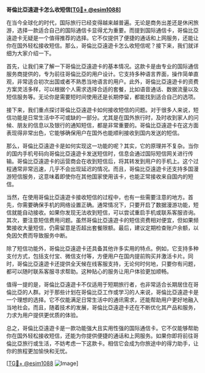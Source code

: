 **哥倫比亞遠遊卡怎么收短信[[TG💪+ @esim1088](https://t.me/s/esim1088)]**

在当今全球化的时代，国际旅行已经变得越来越普遍。无论是商务出差还是休闲旅游，选择一款适合自己的国际通信卡显得尤为重要。而提到国际通信卡，哥倫比亞遠遊卡无疑是一个值得推荐的选择。它不仅提供了便捷的通话和上网服务，还能让你在国外轻松接收短信。那么，哥倫比亞遠遊卡怎么收短信呢？接下来，我们就详细为大家介绍一下。

首先，让我们来了解一下哥倫比亞遠遊卡的基本情况。这款卡是由专业的国际通信服务商提供的，专为前往哥倫比亞的用户设计。它支持多种语言界面，操作简单直观，非常适合初次出国或者不熟悉当地语言的用户。此外，哥倫比亞遠遊卡的资费方案灵活多样，可以根据个人需求选择合适的套餐，比如语音通话、数据流量以及短信服务等。无论你是需要短时间使用还是长期停留，都能找到适合自己的选项。

接下来，我们重点探讨哥倫比亞遠遊卡如何接收短信的问题。对于很多人来说，短信功能是日常生活中不可或缺的一部分。尤其是在国外旅行时，及时收到家人的问候、朋友的信息以及银行的通知短信，都是非常重要的。哥倫比亞遠遊卡在这方面表现得非常出色，它能够确保用户在国外也能顺利接收到国内发送的短信。

那么，哥倫比亞遠遊卡是如何实现这一功能的呢？其实，它的原理并不复杂。当你的国内手机号码向哥倫比亞遠遊卡发送短信时，信息会通过国际短信网关进行传输。哥倫比亞遠遊卡的运营商会在收到短信后，将其转发到用户的手机上。这个过程通常非常迅速，几乎不会出现延迟的情况。而且，哥倫比亞遠遊卡还支持多国漫游短信服务，这意味着即使你在其他国家使用该卡，也能正常接收来自国内的短信。

当然，在使用哥倫比亞遠遊卡接收短信的过程中，也有一些需要注意的地方。首先，你需要确保手机的网络设置正确。通常情况下，只要开启了数据漫游功能，短信就能自动接收。如果你发现无法收到短信，可以尝试重启手机或联系客服咨询。其次，要注意短信费用问题。虽然哥倫比亞遠遊卡的短信资费相对便宜，但如果频繁接收大量短信，仍需留意是否超出套餐限额。最后，建议定期检查账户余额，以免因欠费而导致服务中断。

除了短信功能外，哥倫比亞遠遊卡还具备其他许多实用的特点。例如，它支持多种支付方式，包括支付宝、微信支付等，方便用户在国内提前购买并激活卡片。同时，哥倫比亞遠遊卡还提供全天候在线客服支持，无论何时何地，只要你有问题，都可以随时联系客服寻求帮助。这种贴心的服务让用户体验更加顺畅。

值得一提的是，哥倫比亞遠遊卡不仅适用于短期旅行者，也非常适合长期居住在哥倫比亞的人群。对于那些计划在哥倫比亞工作或学习的人来说，哥倫比亞遠遊卡是一个理想的选择。它不仅能满足日常生活中的通讯需求，还能帮助用户更好地融入当地社会。而且，随着技术的发展，哥倫比亞遠遊卡还在不断优化其产品和服务，力求为用户提供更优质的体验。

总之，哥倫比亞遠遊卡是一款功能强大且实用性强的国际通信卡。它不仅能够帮助你在国外轻松接收短信，还能为你提供便捷的通话和上网服务。如果你即将前往哥倫比亞旅行或生活，不妨考虑一下这款卡。相信它会成为你旅途中的得力助手，让你的旅程更加愉快和无忧。

[[TG💪+ @esim1088](https://t.me/s/esim1088) ![Image](https://i.postimg.cc/4NQfJmqS/Snipaste-2025-05-13-00-14-12.png)]